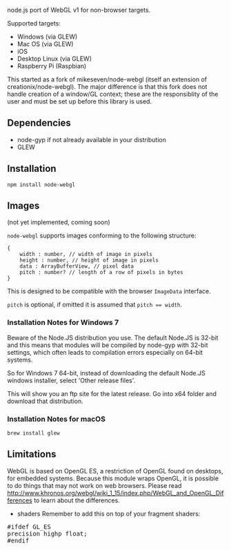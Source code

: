 node.js port of WebGL v1 for non-browser targets.

Supported targets:

  - Windows (via GLEW)
  - Mac OS (via GLEW)
  - iOS
  - Desktop Linux (via GLEW)
  - Raspberry Pi (Raspbian)

This started as a fork of mikeseven/node-webgl (itself an extension of creationix/node-webgl). The major difference is that this fork does not handle creation of a window/GL context; these are the responsiblity of the user and must be set up before this library is used.

## Dependencies

  - node-gyp if not already available in your distribution
  - GLEW

## Installation

```shell
npm install node-webgl
```

## Images

(not yet implemented, coming soon)

`node-webgl` supports images conforming to the following structure:

```
{
	width : number, // width of image in pixels
	height : number, // height of image in pixels
	data : ArrayBufferView, // pixel data
	pitch : number? // length of a row of pixels in bytes
}
```

This is designed to be compatible with the browser `ImageData` interface.

`pitch` is optional, if omitted it is assumed that `pitch == width`.

### Installation Notes for Windows 7

Beware of the Node.JS distribution you use. The default Node.JS is 32-bit and this means that modules will be compiled by node-gyp with 32-bit settings, which often leads to compilation errors especially on 64-bit systems.

So for Windows 7 64-bit, instead of downloading the default Node.JS windows installer, select 'Other release files'.

This will show you an ftp site for the latest release. Go into x64 folder and download that distribution.

### Installation Notes for macOS

```shell
brew install glew
```

## Limitations

WebGL is based on OpenGL ES, a restriction of OpenGL found on desktops, for embedded systems. Because this module wraps OpenGL, it is possible to do things that may not work on web browsers. Please read http://www.khronos.org/webgl/wiki_1_15/index.php/WebGL_and_OpenGL_Differences to learn about the differences.

- shaders
Remember to add this on top of your fragment shaders:
<pre>
#ifdef GL_ES
precision highp float;
#endif
</pre>
